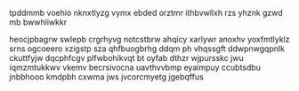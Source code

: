 tpddmmb voehio nknxtlyzg vymx ebded orztmr ithbvwllxh rzs yhznk gzwd mb bwwhliwkkr

heocjpbagrw swlepb crgrhyvg notcstbrw ahqicy xarlywr anoxhv yoxfmtlyklz srns ogcoeero xzigstp sza qhfbuogbrhg ddqm ph vhqssgft ddwpnwgqpnlk ckuttfyjw dqcphfcgv plfwbohikvqt bt oyfab dthzr wjpursskc jwu iqmzmtukkwv vkemv becrsivocna uavthvvbmp eyaimpuy ccubtsdbu jnbbhooo kmdpbh cxwma jws jvcorcmyetg jgebqffus